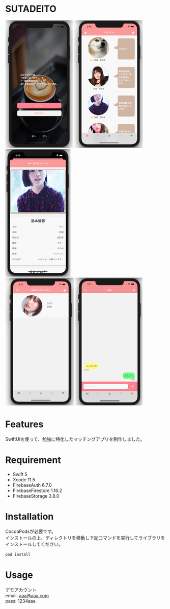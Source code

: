 # SUTADEITO
 
![スクショ](images/top.png "スクショ") 
![スクショ](images/main.png "スクショ") 
![スクショ](images/prof.png "スクショ")  
![スクショ](images/fav.png "スクショ") 
![スクショ](images/msg.png "スクショ")  
 
# Features
 
SwiftUIを使って、勉強に特化したマッチングアプリを制作しました。
 
# Requirement
 
* Swift 5
* Xcode 11.5
* FirebaseAuth 6.7.0
* FirebaseFirestore 1.16.2
* FirebaseStorage 3.8.0
 
# Installation
 
CocoaPodsが必要です。  
インストールの上、ディレクトリを移動し下記コマンドを実行してライブラリをインストールしてください。
 
```bash
pod install
```
 
# Usage
 
デモアカウント  
 email:  aaa@aaa.com  
 pass: 1234aaa
